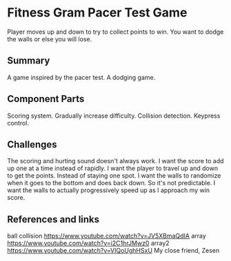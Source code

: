 # Fitness Gram Pacer Test Game

Player moves up and down to try to collect points to win. You want to dodge the walls or else you will lose.

## Summary

A game inspired by the pacer test. A dodging game.

## Component Parts
 Scoring system.
 Gradually increase difficulty.
 Collision detection.
 Keypress control.
 
## Challenges
The scoring and hurting sound doesn't always work.
I want the score to add up one at a time instead of rapidly.
I want the player to travel up and down to get the points. Instead of staying one spot.
I want the walls to randomize when it goes to the bottom and does back down. So it's not predictable.
I want the walls to actually progressively speed up as I approach my win score.

## References and links
ball collision https://www.youtube.com/watch?v=JV5XBmaQdIA
array https://www.youtube.com/watch?v=i2C1hrJMwz0
array2 https://www.youtube.com/watch?v=VIQoUghHSxU
My close friend, Zesen
